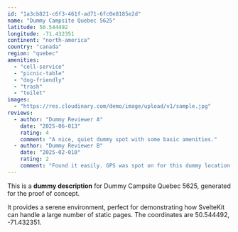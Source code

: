 ```yaml
---
id: "1a3cb821-c6f3-461f-ad71-6fc0e8185e2d"
name: "Dummy Campsite Quebec 5625"
latitude: 50.544492
longitude: -71.432351
continent: "north-america"
country: "canada"
region: "quebec"
amenities:
  - "cell-service"
  - "picnic-table"
  - "dog-friendly"
  - "trash"
  - "toilet"
images:
  - "https://res.cloudinary.com/demo/image/upload/v1/sample.jpg"
reviews:
  - author: "Dummy Reviewer A"
    date: "2025-06-013"
    rating: 4
    comment: "A nice, quiet dummy spot with some basic amenities."
  - author: "Dummy Reviewer B"
    date: "2025-02-010"
    rating: 2
    comment: "Found it easily. GPS was spot on for this dummy location."
---
```


This is a **dummy description** for Dummy Campsite Quebec 5625, generated for the proof of concept.

It provides a serene environment, perfect for demonstrating how SvelteKit can handle a large number of static pages. The coordinates are 50.544492, -71.432351.
